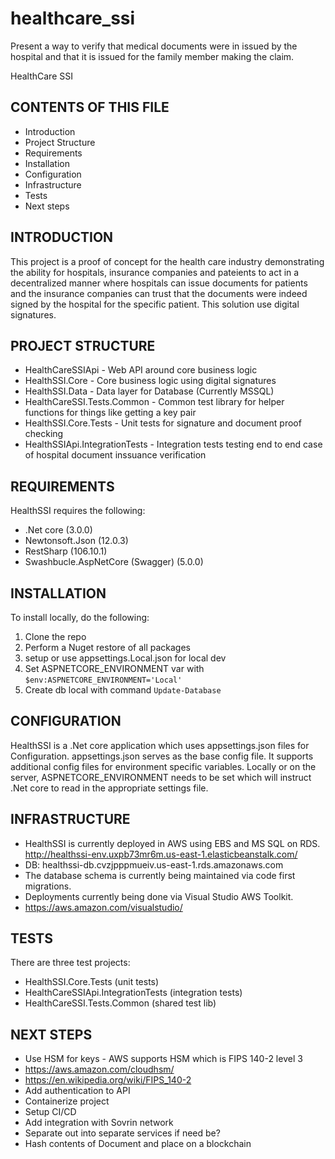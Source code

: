 # healthcare_ssi
 Present a way to verify that medical documents were in issued by the hospital and that it is issued for the family member making the claim. 

HealthCare SSI

CONTENTS OF THIS FILE
---------------------
   
 * Introduction
 * Project Structure
 * Requirements
 * Installation
 * Configuration
 * Infrastructure
 * Tests
 * Next steps

 INTRODUCTION
------------

This project is a proof of concept for the health care industry
demonstrating the ability for hospitals, insurance companies 
and pateients to act in a decentralized manner where hospitals
can issue documents for patients and the insurance companies 
can trust that the documents were indeed signed by the hospital
for the specific patient. This solution use digital signatures.

 PROJECT STRUCTURE
------------

* HealthCareSSIApi - Web API around core business logic
* HealthSSI.Core - Core business logic using digital signatures
* HealthSSI.Data - Data layer for Database (Currently MSSQL)
* HealthCareSSI.Tests.Common - Common test library for helper functions for things like getting a key pair
* HealthSSI.Core.Tests - Unit tests for signature and document proof checking
* HealthSSIApi.IntegrationTests - Integration tests testing end to end case of hospital document inssuance verification

 REQUIREMENTS
------------

HealthSSI requires the following:
* .Net core (3.0.0)
* Newtonsoft.Json (12.0.3)
* RestSharp (106.10.1)
* Swashbucle.AspNetCore (Swagger) (5.0.0)

 INSTALLATION
------------

To install locally, do the following:
1. Clone the repo
2. Perform a Nuget restore of all packages
3. setup or use appsettings.Local.json for local dev
4. Set ASPNETCORE_ENVIRONMENT var with `$env:ASPNETCORE_ENVIRONMENT='Local'`
5. Create db local with command `Update-Database`

 CONFIGURATION
------------

HealthSSI is a .Net core application which uses appsettings.json files
for Configuration. appsettings.json serves as the base config file. It 
supports additional config files for environment specific variables.
Locally or on the server, ASPNETCORE_ENVIRONMENT needs to be set 
which will instruct .Net core to read in the appropriate settings file.

 INFRASTRUCTURE
------------

* HealthSSI is currently deployed in AWS using EBS and MS SQL on RDS. http://healthssi-env.uxpb73mr6m.us-east-1.elasticbeanstalk.com/
* DB: healthssi-db.cvzjpppmueiv.us-east-1.rds.amazonaws.com
* The database schema is currently being maintained via code first migrations.
* Deployments currently being done via Visual Studio AWS Toolkit.
* https://aws.amazon.com/visualstudio/

 TESTS
------------

There are three test projects: 
* HealthSSI.Core.Tests (unit tests)
* HealthCareSSIApi.IntegrationTests (integration tests)
* HealthCareSSI.Tests.Common (shared test lib)

 NEXT STEPS
------------

* Use HSM for keys - AWS supports HSM which is FIPS 140-2 level 3 
* https://aws.amazon.com/cloudhsm/ 
* https://en.wikipedia.org/wiki/FIPS_140-2
* Add authentication to API
* Containerize project
* Setup CI/CD
* Add integration with Sovrin network
* Separate out into separate services if need be?
* Hash contents of Document and place on a blockchain
